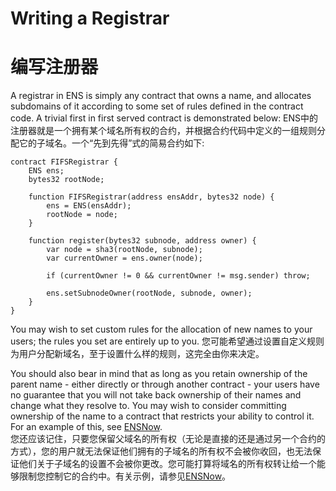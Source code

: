 # Writing a Registrar
# 编写注册器

A registrar in ENS is simply any contract that owns a name, and allocates subdomains of it according to some set of rules defined in the contract code. A trivial first in first served contract is demonstrated below:
ENS中的注册器就是一个拥有某个域名所有权的合约，并根据合约代码中定义的一组规则分配它的子域名。一个“先到先得”式的简易合约如下:

```text
contract FIFSRegistrar {
    ENS ens;
    bytes32 rootNode;

    function FIFSRegistrar(address ensAddr, bytes32 node) {
        ens = ENS(ensAddr);
        rootNode = node;
    }

    function register(bytes32 subnode, address owner) {
        var node = sha3(rootNode, subnode);
        var currentOwner = ens.owner(node);

        if (currentOwner != 0 && currentOwner != msg.sender) throw;

        ens.setSubnodeOwner(rootNode, subnode, owner);
    }
}
```

You may wish to set custom rules for the allocation of new names to your users; the rules you set are entirely up to you.
您可能希望通过设置自定义规则为用户分配新域名，至于设置什么样的规则，这完全由你来决定。

You should also bear in mind that as long as you retain ownership of the parent name - either directly or through another contract - your users have no guarantee that you will not take back ownership of their names and change what they resolve to. You may wish to consider committing ownership of the name to a contract that restricts your ability to control it. For an example of this, see [ENSNow](https://github.com/ensdomains/subdomain-registrar).  
您还应该记住，只要您保留父域名的所有权（无论是直接的还是通过另一个合约的方式），您的用户就无法保证他们拥有的子域名的所有权不会被你收回，也无法保证他们关于子域名的设置不会被你更改。您可能打算将域名的所有权转让给一个能够限制您控制它的合约中。有关示例，请参见[ENSNow](https://github.com/ensdomains/subdomain-registrar)。

